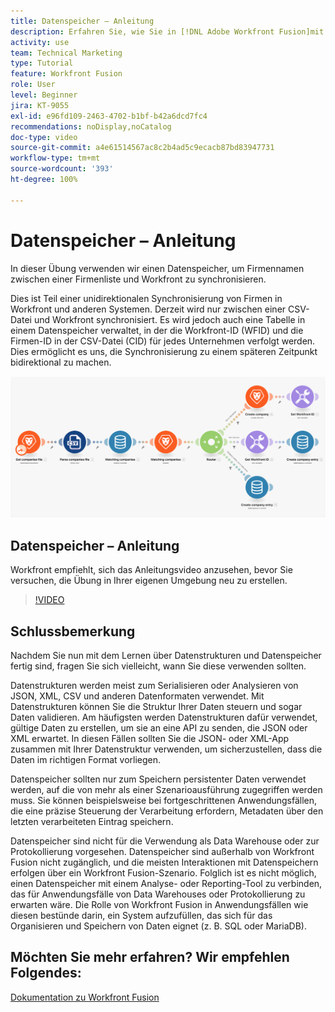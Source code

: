 ```yaml
---
title: Datenspeicher – Anleitung
description: Erfahren Sie, wie Sie in [!DNL Adobe Workfront Fusion]mit einem Datenspeicher Firmennamen zwischen einer Firmenliste und Workfront synchronisieren können.
activity: use
team: Technical Marketing
type: Tutorial
feature: Workfront Fusion
role: User
level: Beginner
jira: KT-9055
exl-id: e96fd109-2463-4702-b1bf-b42a6dcd7fc4
recommendations: noDisplay,noCatalog
doc-type: video
source-git-commit: a4e61514567ac8c2b4ad5c9ecacb87bd83947731
workflow-type: tm+mt
source-wordcount: '393'
ht-degree: 100%

---
```


# Datenspeicher – Anleitung

In dieser Übung verwenden wir einen Datenspeicher, um Firmennamen zwischen einer Firmenliste und Workfront zu synchronisieren.

Dies ist Teil einer unidirektionalen Synchronisierung von Firmen in Workfront und anderen Systemen. Derzeit wird nur zwischen einer CSV-Datei und Workfront synchronisiert. Es wird jedoch auch eine Tabelle in einem Datenspeicher verwaltet, in der die Workfront-ID (WFID) und die Firmen-ID in der CSV-Datei (CID) für jedes Unternehmen verfolgt werden. Dies ermöglicht es uns, die Synchronisierung zu einem späteren Zeitpunkt bidirektional zu machen.

![Ein Bild eines Fusion-Szenarios](assets/data-structures-and-data-stores-2.png)

## Datenspeicher – Anleitung

Workfront empfiehlt, sich das Anleitungsvideo anzusehen, bevor Sie versuchen, die Übung in Ihrer eigenen Umgebung neu zu erstellen.

>[!VIDEO](https://video.tv.adobe.com/v/335296/?quality=12&learn=on)



## Schlussbemerkung

Nachdem Sie nun mit dem Lernen über Datenstrukturen und Datenspeicher fertig sind, fragen Sie sich vielleicht, wann Sie diese verwenden sollten.

Datenstrukturen werden meist zum Serialisieren oder Analysieren von JSON, XML, CSV und anderen Datenformaten verwendet. Mit Datenstrukturen können Sie die Struktur Ihrer Daten steuern und sogar Daten validieren. Am häufigsten werden Datenstrukturen dafür verwendet, gültige Daten zu erstellen, um sie an eine API zu senden, die JSON oder XML erwartet. In diesen Fällen sollten Sie die JSON- oder XML-App zusammen mit Ihrer Datenstruktur verwenden, um sicherzustellen, dass die Daten im richtigen Format vorliegen.

Datenspeicher sollten nur zum Speichern persistenter Daten verwendet werden, auf die von mehr als einer Szenarioausführung zugegriffen werden muss. Sie können beispielsweise bei fortgeschrittenen Anwendungsfällen, die eine präzise Steuerung der Verarbeitung erfordern, Metadaten über den letzten verarbeiteten Eintrag speichern.

Datenspeicher sind nicht für die Verwendung als Data Warehouse oder zur Protokollierung vorgesehen. Datenspeicher sind außerhalb von Workfront Fusion nicht zugänglich, und die meisten Interaktionen mit Datenspeichern erfolgen über ein Workfront Fusion-Szenario. Folglich ist es nicht möglich, einen Datenspeicher mit einem Analyse- oder Reporting-Tool zu verbinden, das für Anwendungsfälle von Data Warehouses oder Protokollierung zu erwarten wäre. Die Rolle von Workfront Fusion in Anwendungsfällen wie diesen bestünde darin, ein System aufzufüllen, das sich für das Organisieren und Speichern von Daten eignet (z. B. SQL oder MariaDB).

## Möchten Sie mehr erfahren? Wir empfehlen Folgendes:

[Dokumentation zu Workfront Fusion](https://experienceleague.adobe.com/docs/workfront/using/adobe-workfront-fusion/workfront-fusion-2.html?lang=de)
